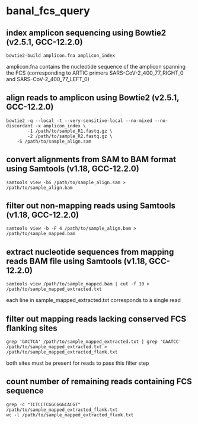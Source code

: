 # banal_fcs_query

## index amplicon sequencing using Bowtie2 (v2.5.1, GCC-12.2.0)
```
bowtie2-build amplicon.fna amplicon_index
```
amplicon.fna contains the nucleotide sequence of the amplicon spanning the FCS (corresponding to ARTIC primers SARS-CoV-2_400_77_RIGHT_0 and SARS-CoV-2_400_77_LEFT_0)

## align reads to amplicon using Bowtie2 (v2.5.1, GCC-12.2.0)
```
bowtie2 -q --local -t --very-sensitive-local --no-mixed --no-discordant -x amplicon_index \
        -1 /path/to/sample_R1.fastq.gz \
        -2 /path/to/sample_R2.fastq.gz \
	-S /path/to/sample_align.sam
```

## convert alignments from SAM to BAM format using Samtools (v1.18, GCC-12.2.0)
```
samtools view -bS /path/to/sample_align.sam > /path/to/sample_align.bam
```

## filter out non-mapping reads using Samtools (v1.18, GCC-12.2.0)
```
samtools view -b -F 4 /path/to/sample_align.bam > /path/to/sample_mapped.bam
```

## extract nucleotide sequences from mapping reads BAM file using Samtools (v1.18, GCC-12.2.0)
```
samtools view /path/to/sample_mapped.bam | cut -f 10 > /path/to/sample_mapped_extracted.txt
```
each line in sample_mapped_extracted.txt corresponds to a single read

## filter out mapping reads lacking conserved FCS flanking sites
```
grep 'GACTCA' /path/to/sample_mapped_extracted.txt | grep 'CAATCC' /path/to/sample_mapped_extracted.txt > /path/to/sample_mapped_extracted_flank.txt
```
both sites must be present for reads to pass this filter step

## count number of remaining reads containing FCS sequence  
```
grep -c "TCTCCTCGGCGGGCACGT" /path/to/sample_mapped_extracted_flank.txt
wc -l /path/to/sample_mapped_extracted_flank.txt
```
